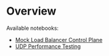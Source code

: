 # Overview

Available notebooks:
- [Mock Load Balancer Control Plane](EJFAT/)
- [UDP Performance Testing](UDPPerformanceTesting/)